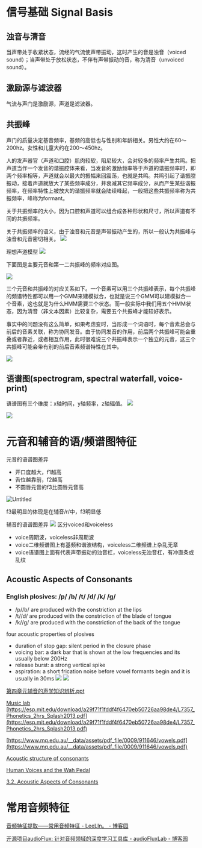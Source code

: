# 信号基础 Signal Basis

## 浊音与清音

当声带处于收紧状态，流经的气流使声带振动，这时产生的音是浊音（voiced sound）；当声带处于放松状态，不伴有声带振动的音，称为清音（unvoiced sound）。

## 激励源与滤波器

气流与声门是激励源，声道是滤波器。

## 共振峰

声门的质量决定基音频率，基频的高低也与性别和年龄相关。男性大约在60～200hz。女性和儿童大约在200～450hz。

人的发声器官（声道和口腔）肌肉较软，阻尼较大，会对较多的频率产生共鸣。把声道当作一个发音的谐振腔体来看，当发音的激励频率等于声道的谐振频率时，即两个频率相等，声道就会以最大的振幅来回震荡，也就是共鸣。共鸣引起了谐振腔振动，接着声道就放大了某些频率成分，并衰减其它频率成分，从而产生某些谐振频率，在频率特性上被放大的谐振频率就会陆续峰起，一般把这些共振频率称为共振频率，峰称为formant。

关于共振频率的大小，因为口腔和声道可以组合成各种形状和尺寸，所以声道有不同的共振频率。

关于共振频率的语义，由于浊音和元音是声带振动产生的，所以一般认为共振峰与浊音和元音密切相关。
![](../asset/Untitled.png)


理想声道模型
![](../asset/Untitled%201.png)


下面图是主要元音和第一二共振峰的频率对应图。

![](../asset/Untitled%202.png)

三个元音和共振峰的对应关系如下。一个音素可以用三个共振峰表示，每个共振峰的频谱特性都可以用一个GMM来建模拟合，也就是说三个GMM可以建模拟合一个音素，这也就是为什么HMM需要三个状态。而一般实际中我们用五个HMM状态，因为清音（非文本因素）比较复杂，需要五个共振峰才能较好表示。

事实中的问题没有这么简单，如果考虑变时，当形成一个词语时，每个音素总会与前后的音素关联，称为协同发音。由于协同发音的作用，前后两个共振峰可能会重叠或者靠近，或者相互作用，此时很难说三个共振峰表示一个独立的元音，这三个共振峰可能会带有别的前后音素频谱特性在其中。

![](../asset/Untitled%203.png)

## 语谱图(spectrogram, spectral waterfall, voice-print)

语谱图有三个维度：x轴时间，y轴频率，z轴辐值。
![](../asset/Untitled%204.png)

![](../asset/Untitled%205.png)


# 元音和辅音的语/频谱图特征

元音的语谱图差异

- 开口度越大，f1越高
- 舌位越靠前，f2越高
- 不圆唇元音的f3比圆唇元音高

![Untitled](../asset/Untitled%206.png)

f3最明显的体现是在辅音/r/中，f3明显低

辅音的语谱图差异
![](../asset/consonant_spectrogram.png)
区分voiced和voiceless

- voice周期波，voiceless非周期波
- voice二维频谱图上有基频和谐波结构，voiceless二维频谱上杂乱无章
- voice语谱图上面有代表声带振动的浊音杠，voiceless无浊音杠，有冲直条或乱纹

## Acoustic Aspects of Consonants

### English plosives: /p/ /b/ /t/ /d/ /k/ /g/

- /p//b/ are produced with the constriction at the lips
- /t//d/ are produced with the constriction of the blade of tongue
- /k//g/ are produced with the constriction of the back of the tongue

four acoustic properties of plosives

- duration of stop gap: silent period in the closure phase
- voicing bar: a dark bar that is shown at the low frequencies and its usually below 200Hz
- release burst: a strong vertical spike
- aspiration: a short frication noise before vowel formants begin and it is usually in 30ms
![](../asset/spectrogram1.png)
![](../asset/spectrogram2.png)


[第四章元辅音的声学知识辨析.ppt](https://max.book118.com/html/2017/0618/116388050.shtm)

[Music lab](https://musiclab.chromeexperiments.com/Spectrogram/)
[https://esp.mit.edu/download/a29f71f1fddf4f6470eb50726aa98de4/L7357_Phonetics_2hrs_Splash2013.pdf](https://esp.mit.edu/download/a29f71f1fddf4f6470eb50726aa98de4/L7357_Phonetics_2hrs_Splash2013.pdf)

[https://www.mq.edu.au/__data/assets/pdf_file/0009/911646/vowels.pdf](https://www.mq.edu.au/__data/assets/pdf_file/0009/911646/vowels.pdf)

[Acoustic structure of consonants](http://www.phon.ox.ac.uk/jcoleman/consonant_acoustics.htm)

[Human Voices and the Wah Pedal](http://www.geofex.com/Article_Folders/wahpedl/voicewah.htm)

[3.2. Acoustic Aspects of Consonants](https://corpus.eduhk.hk/english_pronunciation/index.php/3-2-acoustic-aspects-of-consonants/)

# 常用音频特征

[音频特征提取——常用音频特征 - LeeLIn。 - 博客园](https://www.cnblogs.com/xingshansi/p/6815217.html)

[开源项目audioFlux: 针对音频领域的深度学习工具库 - audioFluxLab - 博客园](https://www.cnblogs.com/audioflux/p/17302316.html)

